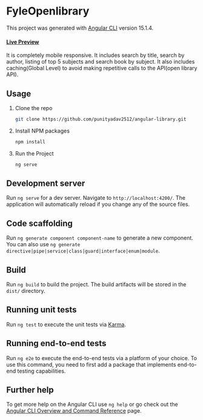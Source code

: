# FyleOpenlibrary

This project was generated with [Angular CLI](https://github.com/angular/angular-cli) version 15.1.4.
#### [Live Preview](https://angular-library-eight.vercel.app/)
It is completely mobile responsive.
It includes search by title, search by author, listing of top 5 subjects and search book by subject. 
It also includes caching(Global Level) to avoid making repetitive calls to the API(open library API).

## Usage

1. Clone the repo
   ```sh
   git clone https://github.com/punityadav2512/angular-library.git
   ```
2. Install NPM packages
   ```sh
   npm install
   ```
3. Run the Project
   ```sh
   ng serve
   ```
## Development server

Run `ng serve` for a dev server. Navigate to `http://localhost:4200/`. The application will automatically reload if you change any of the source files.

## Code scaffolding

Run `ng generate component component-name` to generate a new component. You can also use `ng generate directive|pipe|service|class|guard|interface|enum|module`.

## Build

Run `ng build` to build the project. The build artifacts will be stored in the `dist/` directory.

## Running unit tests

Run `ng test` to execute the unit tests via [Karma](https://karma-runner.github.io).

## Running end-to-end tests

Run `ng e2e` to execute the end-to-end tests via a platform of your choice. To use this command, you need to first add a package that implements end-to-end testing capabilities.

## Further help

To get more help on the Angular CLI use `ng help` or go check out the [Angular CLI Overview and Command Reference](https://angular.io/cli) page.
